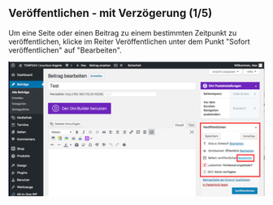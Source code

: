 ## Veröffentlichen - mit Verzögerung (1/5)

Um eine Seite oder einen Beitrag zu einem bestimmten Zeitpunkt zu veröffentlichen, klicke im Reiter Veröffentlichen unter dem Punkt "Sofort veröffentlichen" auf "Bearbeiten".

![image](./assets/deleyed_edit.jpg)
